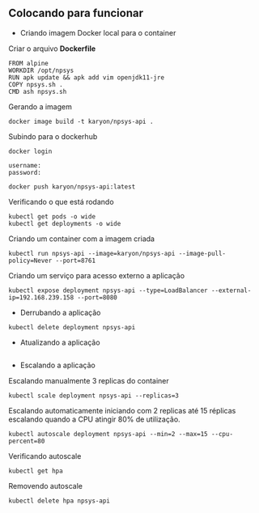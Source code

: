 ## Colocando para funcionar

- Criando imagem Docker local para o container

Criar o arquivo **Dockerfile**
```
FROM alpine
WORKDIR /opt/npsys
RUN apk update && apk add vim openjdk11-jre
COPY npsys.sh .
CMD ash npsys.sh
```

Gerando a imagem 
```
docker image build -t karyon/npsys-api .
```

Subindo para o dockerhub
```
docker login

username:
password:

docker push karyon/npsys-api:latest
```

Verificando o que está rodando
```
kubectl get pods -o wide
kubectl get deployments -o wide
```

Criando um container com a imagem criada
```
kubectl run npsys-api --image=karyon/npsys-api --image-pull-policy=Never --port=8761
```

Criando um serviço para acesso externo a aplicação
```
kubectl expose deployment npsys-api --type=LoadBalancer --external-ip=192.168.239.158 --port=8080
```

- Derrubando a aplicação
```
kubectl delete deployment npsys-api
```


- Atualizando a aplicação
```

```

- Escalando a aplicação

Escalando manualmente 3 replicas do container
```
kubectl scale deployment npsys-api --replicas=3
```

Escalando automaticamente iniciando com 2 replicas até 15 réplicas escalando quando a CPU atingir 80% de utilização.
```
kubectl autoscale deployment npsys-api --min=2 --max=15 --cpu-percent=80
```

Verificando autoscale
```
kubectl get hpa
```

Removendo autoscale
```
kubectl delete hpa npsys-api
```
